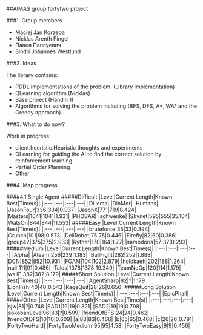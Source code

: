 ##AIMAS group fortytwo project

###1. Group members

- Maciej Jan Korzepa
- Nicklas Arenth Pingel
- Павел Папсуевич
- Sindri Jóhannes Westlund

###2. Ideas

The library contains:
  * PDDL implementations of the problem. (Library implementation)
  * QLearning algorithm (Nicklas)
  * Base project (Handin 1)
  * Algorithms for solving the problem including (BFS, DFS, A*, WA* and the Greedy approach).

###3. What to do now?

Work in progress:
  * client.heuristic.Heuristic thoughts and experiments
  * QLearning for guiding the AI to find the correct solution by reinforcement learning.
  * Partial Order Planning
  * Other


###4. Map progress

####4.1 Single Agent
#####Difficult
|Level|Current Length|Known Best|Time(s)|
|:---|:---|:---|:---|
|Dillema|
|DinMor|
|Humans|
|JasonFour|336|334|0.937|
|JasonX|771|719|8.424|
|Masters|1041|1041|1.931|
|PHOBAR|
|schwenke|
|Skynet|595|555|35.104|
|WatsOn|844|844|11.553|
#####Easy
|Level|Current Length|Known Best|Time(s)|
|:---|:---|:---|:---|
|bruteforce|35|33|0.394|
|Crunch|101|98|0.573|
|DeliRobot|75|75|0.446|
|Firefly|82|60|0.386|
|group42|375|375|2.933|
|Ryther|170|164|1.77|
|sampdoria|57|37|0.293|
#####Medium
|Level|Current Length|Known Best|Time(s)|
|:---|:---|:---|:---|
|Alpha|
|Ateam|256|239|1.183|
|BullFight|282|252|1.888|
|DCN|852|852|10.931|
|FOAM|104|102|2.879|
|holdkaeft|202|188|1.264|
|null|111|91|0.486|
|Talos|1378|1378|19.349|
|TeamNoOp|120|114|1.179|
|wallE|382|382|8.179|
#####Short Solution
|Level|Current Length|Known Best|Time(s)|
|:---|:---|:---|:---|
|AgentSharp|82|?|1.179
|LionFish|40|40|0.543
|RageQuit|28|26|0.656|
#####Long Solution
|Level|Current Length|Known Best|Time(s)|
|:---|:---|:---|:---|
|EpicPhail|
#####Other
|Level|Current Length|Known Best|Time(s)|
|:---|:---|:---|:---|
|sjw|81|?|0.748
|SAD1|19|19|0.321|
|SAD2|19|19|0.798|
|sokobanLevel96|83|?|0.599|
|friendOfBFS|24|24|0.462|
|friendOfDFS|10|10|0.609|
|a|83|83|0.466|
|b|65|65|0.468|
|c|26|26|0.791|
|FortyTwoHard|
|FortyTwoMedium|95|95|4.58|
|FortyTwoEasy|9|9|0.456|
